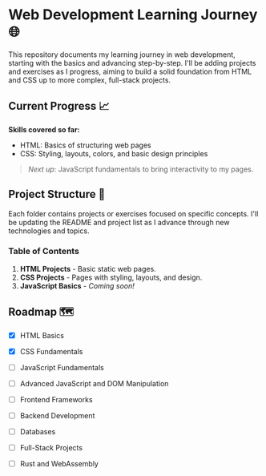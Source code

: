 
# Web Development Learning Journey 🌐

This repository documents my learning journey in web development, starting with the basics and advancing step-by-step.
I'll be adding projects and exercises as I progress, aiming to build a solid foundation from HTML and CSS up to more complex, full-stack projects.

## Current Progress 📈

**Skills covered so far:**
- HTML: Basics of structuring web pages
- CSS: Styling, layouts, colors, and basic design principles

> _Next up_: JavaScript fundamentals to bring interactivity to my pages.

## Project Structure 📂

Each folder contains projects or exercises focused on specific concepts. I'll be updating the README and project list as I advance through new technologies and topics.

### Table of Contents

1. **HTML Projects** - Basic static web pages.
2. **CSS Projects** - Pages with styling, layouts, and design.
3. **JavaScript Basics** - _Coming soon!_

## Roadmap 🗺️

- [x] HTML Basics
- [x] CSS Fundamentals
- [ ] JavaScript Fundamentals
- [ ] Advanced JavaScript and DOM Manipulation
- [ ] Frontend Frameworks
- [ ] Backend Development
- [ ] Databases
- [ ] Full-Stack Projects
- [ ] Rust and WebAssembly

